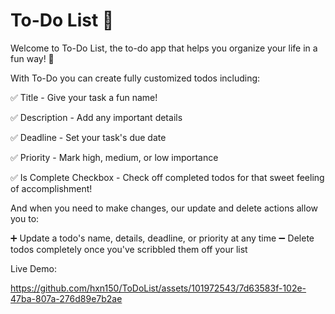 # To-Do List 📝

Welcome to To-Do List, the to-do app that helps you organize your life in a fun way! 🎨

With To-Do you can create fully customized todos including:

✅ Title - Give your task a fun name!

✅ Description - Add any important details

✅ Deadline - Set your task's due date

✅ Priority - Mark high, medium, or low importance

✅ Is Complete Checkbox - Check off completed todos for that sweet feeling of accomplishment!

And when you need to make changes, our update and delete actions allow you to:

➕ Update a todo's name, details, deadline, or priority at any time
➖ Delete todos completely once you've scribbled them off your list

Live Demo:

https://github.com/hxn150/ToDoList/assets/101972543/7d63583f-102e-47ba-807a-276d89e7b2ae

